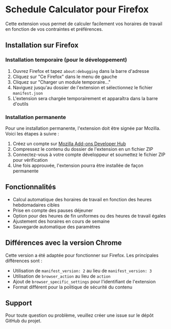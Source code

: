 # Schedule Calculator pour Firefox

Cette extension vous permet de calculer facilement vos horaires de travail en fonction de vos contraintes et préférences.

## Installation sur Firefox

### Installation temporaire (pour le développement)

1. Ouvrez Firefox et tapez `about:debugging` dans la barre d'adresse
2. Cliquez sur "Ce Firefox" dans le menu de gauche
3. Cliquez sur "Charger un module temporaire..."
4. Naviguez jusqu'au dossier de l'extension et sélectionnez le fichier `manifest.json`
5. L'extension sera chargée temporairement et apparaîtra dans la barre d'outils

### Installation permanente

Pour une installation permanente, l'extension doit être signée par Mozilla. Voici les étapes à suivre :

1. Créez un compte sur [Mozilla Add-ons Developer Hub](https://addons.mozilla.org/developers/)
2. Compressez le contenu du dossier de l'extension en un fichier ZIP
3. Connectez-vous à votre compte développeur et soumettez le fichier ZIP pour vérification
4. Une fois approuvée, l'extension pourra être installée de façon permanente

## Fonctionnalités

- Calcul automatique des horaires de travail en fonction des heures hebdomadaires cibles
- Prise en compte des pauses déjeuner
- Option pour des heures de fin uniformes ou des heures de travail égales
- Ajustement des horaires en cours de semaine
- Sauvegarde automatique des paramètres

## Différences avec la version Chrome

Cette version a été adaptée pour fonctionner sur Firefox. Les principales différences sont :

- Utilisation de `manifest_version: 2` au lieu de `manifest_version: 3`
- Utilisation de `browser_action` au lieu de `action`
- Ajout de `browser_specific_settings` pour l'identifiant de l'extension
- Format différent pour la politique de sécurité du contenu

## Support

Pour toute question ou problème, veuillez créer une issue sur le dépôt GitHub du projet. 